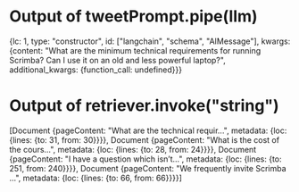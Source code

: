 # Output of tweetPrompt.pipe(llm)

{lc: 1, type: "constructor", id: ["langchain", "schema", "AIMessage"], kwargs: {content: "What are the minimum technical requirements for running Scrimba? Can I use it on an old and less powerful laptop?", additional_kwargs: {function_call: undefined}}}


# Output of retriever.invoke("string")
[Document {pageContent: "What are the technical requir...", metadata: {loc: {lines: {to: 31, from: 30}}}}, 
Document {pageContent: "What is the cost of the cours...", metadata: {loc: {lines: {to: 28, from: 24}}}}, 
Document {pageContent: "I have a question which isn’t...", metadata: {loc: {lines: {to: 251, from: 240}}}}, 
Document {pageContent: "We frequently invite Scrimba ...", metadata: {loc: {lines: {to: 66, from: 66}}}}]